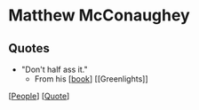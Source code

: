# Matthew McConaughey

## Quotes

- "Don't half ass it."
  - From his [[book]] [[Greenlights]]

[[People]] [[Quote]]

[//begin]: # "Autogenerated link references for markdown compatibility"
[book]: book "Book"
[People]: people "People"
[Quote]: quote "Quote"
[//end]: # "Autogenerated link references"